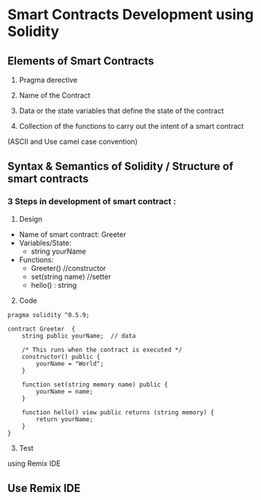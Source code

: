 # Smart Contracts Development using Solidity

## Elements of Smart Contracts

1. Pragma derective

2. Name of the Contract

3. Data or the state variables that define the state of the contract

4. Collection of the functions to carry out the intent of a smart contract

(ASCII and Use camel case convention)

## Syntax & Semantics of Solidity / Structure of smart contracts

### 3 Steps in development of smart contract  :

1. Design

  - Name of smart contract: Greeter
  - Variables/State:
    -   string yourName
  - Functions:
      - Greeter()       //constructor
      - set(string name)    //setter
      - hello() : string     

2. Code 
````
pragma solidity ^0.5.9;

contract Greeter  {
    string public yourName;  // data
    
    /* This runs when the contract is executed */
    constructor() public {
        yourName = "World";
    } 
    
    function set(string memory name) public {
        yourName = name;
    }
    
    function hello() view public returns (string memory) {
        return yourName;
    }
}
````
3. Test

using Remix IDE

## Use Remix IDE
